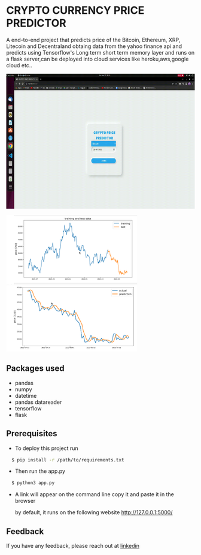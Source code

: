 
# CRYPTO CURRENCY PRICE PREDICTOR

A end-to-end project that predicts price of the Bitcoin, Ethereum,  XRP, Litecoin and Decentraland
obtaing data from the yahoo finance api and predicts using Tensorflow's Long term short term memory layer and runs on 
a flask server,can be deployed into cloud services like heroku,aws,google cloud etc..

<img src="https://github.com/vavinash992/crypto-currency-price-predictor/blob/main/images/ezgif.com-gif-maker.gif" width="640" height="360"/>
<p float="left">
  <img src="https://github.com/vavinash992/crypto-currency-price-predictor/blob/main/images/crypto1.png" width="350" />
  <img src="https://github.com/vavinash992/crypto-currency-price-predictor/blob/main/images/crypto2.png" width="350" /> 
</p>

## Packages used

- pandas
- numpy
- datetime
- pandas datareader
- tensorflow
- flask


## Prerequisites

- To deploy this project run

```bash
  $ pip install -r /path/to/requirements.txt
```
- Then run the app.py 
```bash
  $ python3 app.py
```
- A link will appear on the command line copy it and paste it in the browser

    by default, it runs on the following website http://127.0.0.1:5000/
    


## Feedback

If you have any feedback, please reach out at [linkedin](www.linkedin.com/in/nanda-kishore-v)
